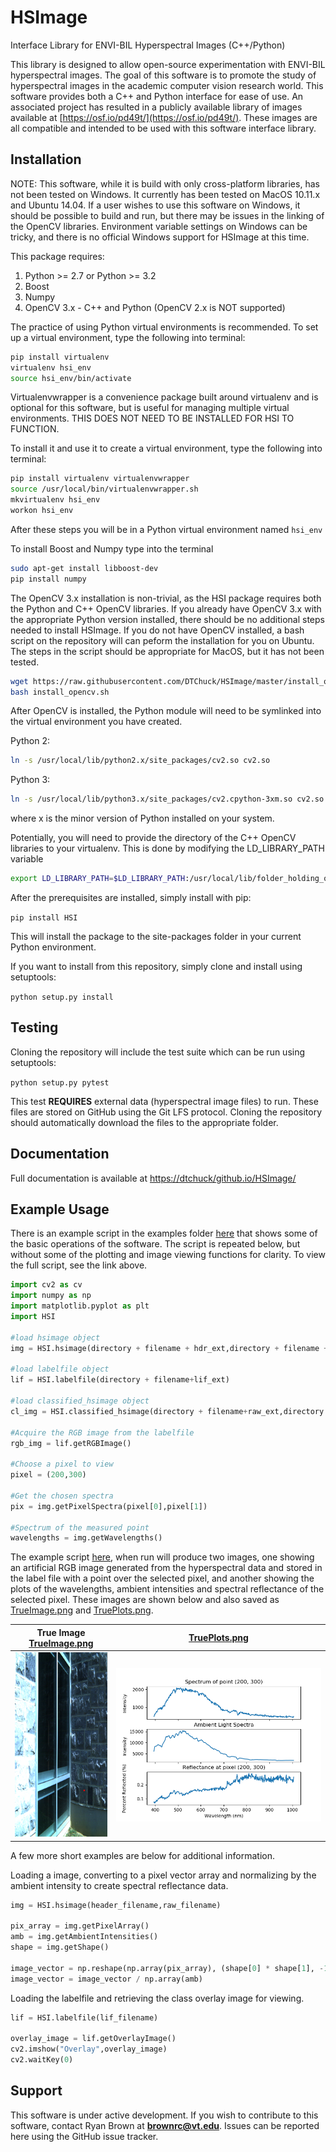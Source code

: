 # HSImage #

Interface Library for ENVI-BIL Hyperspectral Images
(C++/Python)

This library is designed to allow open-source experimentation with ENVI-BIL hyperspectral images. The goal of this software is to promote the study of hyperspectral images in the academic computer vision research world. This software provides both a C++ and Python interface for ease of use. An associated project has resulted in a publicly available library of images available at [https://osf.io/pd49t/](https://osf.io/pd49t/). These images are all compatible and intended to be used with this software interface library.

## Installation ##
NOTE: This software, while it is build with only cross-platform libraries, has not been tested on Windows. It currently has been tested on MacOS 10.11.x and Ubuntu 14.04. If a user wishes to use this software on Windows, it should be possible to build and run, but there may be issues in the linking of the OpenCV libraries. Environment variable settings on Windows can be tricky, and there is no official Windows support for HSImage at this time.

This package requires: 
1) Python >= 2.7 or Python >= 3.2
2) Boost
3) Numpy
4) OpenCV 3.x - C++ and Python
	(OpenCV 2.x is NOT supported)


The practice of using Python virtual environments is recommended. To set up a virtual environment, type the following into terminal:
```bash
pip install virtualenv
virtualenv hsi_env
source hsi_env/bin/activate
```

Virtualenvwrapper is a convenience package built around virtualenv and is optional for this software, but is useful for managing multiple virtual environments. THIS DOES NOT NEED TO BE INSTALLED FOR HSI TO FUNCTION.

 To install it and use it to create a virtual environment, type the following into terminal:
```bash
pip install virtualenv virtualenvwrapper
source /usr/local/bin/virtualenvwrapper.sh
mkvirtualenv hsi_env
workon hsi_env
```

After these steps you will be in a Python virtual environment named `hsi_env`

To install Boost and Numpy type into the terminal
```bash
sudo apt-get install libboost-dev
pip install numpy
```

The OpenCV 3.x installation is non-trivial, as the HSI package requires both the Python and C++ OpenCV libraries. If you already have OpenCV 3.x with the appropriate Python version installed, there should be no additional steps needed to install HSImage.
If you do not have OpenCV installed, a bash script on the repository will can peform the installation for you on Ubuntu. The steps in the script should be appropriate for MacOS, but it has not been tested.
```bash
wget https://raw.githubusercontent.com/DTChuck/HSImage/master/install_opencv.sh
bash install_opencv.sh
```

After OpenCV is installed, the Python module will need to be symlinked into the virtual environment you have created.

Python 2:
```bash
ln -s /usr/local/lib/python2.x/site_packages/cv2.so cv2.so
```
Python 3:
```bash
ln -s /usr/local/lib/python3.x/site_packages/cv2.cpython-3xm.so cv2.so
```
where x is the minor version of Python installed on your system.

Potentially, you will need to provide the directory of the C++ OpenCV libraries to your virtualenv. This is done by modifying the LD_LIBRARY_PATH variable
```bash
export LD_LIBRARY_PATH=$LD_LIBRARY_PATH:/usr/local/lib/folder_holding_opencv_libs/
```

After the prerequisites are installed, simply install with pip:

`pip install HSI`

This will install the package to the site-packages folder in your current Python environment.

If you want to install from this repository, simply clone and install using setuptools:

`python setup.py install`


## Testing ##
Cloning the repository will include the test suite which can be run using setuptools:

`python setup.py pytest`

This test **REQUIRES** external data (hyperspectral image files) to run. These files are stored on GitHub using the Git LFS protocol. Cloning the repository should automatically download the files to the appropriate folder. 

## Documentation ## 
Full documentation is available at [https://dtchuck/github.io/HSImage/](https://dtchuck.github.io/HSImage/)

## Example Usage ##
There is an example script in the examples folder [here](examples/examples.py) that shows some of the basic operations of the software. The script is repeated below, but without some of the plotting and image viewing functions for clarity. To view the full script, see the link above.

```python
import cv2 as cv
import numpy as np
import matplotlib.pyplot as plt
import HSI

#load hsimage object
img = HSI.hsimage(directory + filename + hdr_ext,directory + filename + raw_ext,[directory + VIS_spec_file,directory + NIR_spec_file])

#load labelfile object
lif = HSI.labelfile(directory + filename+lif_ext)

#load classified_hsimage object
cl_img = HSI.classified_hsimage(directory + filename+raw_ext,directory + filename+hdr_ext,directory + filename+lif_ext)

#Acquire the RGB image from the labelfile
rgb_img = lif.getRGBImage()

#Choose a pixel to view
pixel = (200,300)

#Get the chosen spectra
pix = img.getPixelSpectra(pixel[0],pixel[1])

#Spectrum of the measured point
wavelengths = img.getWavelengths()
```

The example script [here](examples/examples.py), when run will produce two images, one showing an artificial RGB image generated from the hyperspectral data and stored in the label file with a point over the selected pixel, and another showing the plots of the wavelengths, ambient intensities and spectral reflectance of the selected pixel. These images are shown below and also saved as [TrueImage.png](examples/TrueImage.png) and [TruePlots.png](examples/TruePlots.png).

True Image [TrueImage.png](examples/TrueImage.png) | [TruePlots.png](examples/TruePlots.png)
:-------------------------------------------------:|:---------------------------------------:
<img src="https://github.com/DTChuck/HSImage/blob/master/examples/TrueImage.png" width="200">|<img src="https://github.com/DTChuck/HSImage/blob/master/examples/TruePlots.png" width = "600">


A few more short examples are below for additional information.

Loading a image, converting to a pixel vector array and normalizing by the ambient intensity to create spectral reflectance data.

```python
img = HSI.hsimage(header_filename,raw_filename)

pix_array = img.getPixelArray()
amb = img.getAmbientIntensities()
shape = img.getShape()

image_vector = np.reshape(np.array(pix_array), (shape[0] * shape[1], -1))
image_vector = image_vector / np.array(amb)
```

Loading the labelfile and retrieving the class overlay image for viewing.
```python
lif = HSI.labelfile(lif_filename)

overlay_image = lif.getOverlayImage()
cv2.imshow("Overlay",overlay_image)
cv2.waitKey(0)
```

## Support ##
This software is under active development. If you wish to contribute to this software, contact Ryan Brown at **brownrc@vt.edu**. Issues can be reported here using the GitHub issue tracker.
